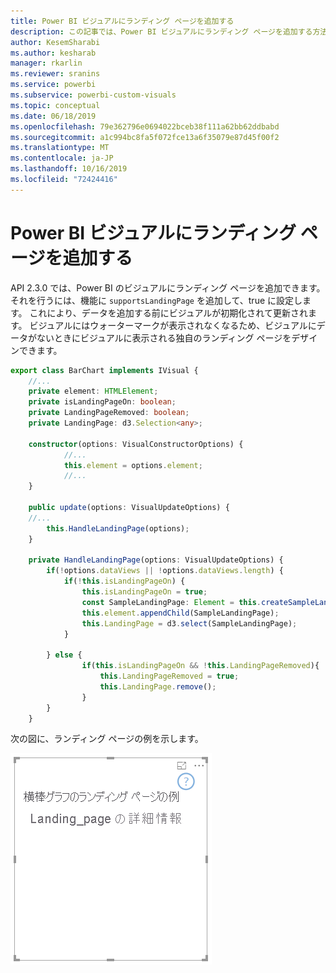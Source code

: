 ```yaml
---
title: Power BI ビジュアルにランディング ページを追加する
description: この記事では、Power BI ビジュアルにランディング ページを追加する方法を説明します。
author: KesemSharabi
ms.author: kesharab
manager: rkarlin
ms.reviewer: sranins
ms.service: powerbi
ms.subservice: powerbi-custom-visuals
ms.topic: conceptual
ms.date: 06/18/2019
ms.openlocfilehash: 79e362796e0694022bceb38f111a62bb62ddbabd
ms.sourcegitcommit: a1c994bc8fa5f072fce13a6f35079e87d45f00f2
ms.translationtype: MT
ms.contentlocale: ja-JP
ms.lasthandoff: 10/16/2019
ms.locfileid: "72424416"
---
```

# <a name="add-a-landing-page-to-your-power-bi-visuals"></a>Power BI ビジュアルにランディング ページを追加する

API 2.3.0 では、Power BI のビジュアルにランディング ページを追加できます。 それを行うには、機能に `supportsLandingPage` を追加して、true に設定します。 これにより、データを追加する前にビジュアルが初期化されて更新されます。 ビジュアルにはウォーターマークが表示されなくなるため、ビジュアルにデータがないときにビジュアルに表示される独自のランディング ページをデザインできます。

```typescript
export class BarChart implements IVisual {
    //...
    private element: HTMLElement;
    private isLandingPageOn: boolean;
    private LandingPageRemoved: boolean;
    private LandingPage: d3.Selection<any>;

    constructor(options: VisualConstructorOptions) {
            //...
            this.element = options.element;
            //...
    }

    public update(options: VisualUpdateOptions) {
    //...
        this.HandleLandingPage(options);
    }

    private HandleLandingPage(options: VisualUpdateOptions) {
        if(!options.dataViews || !options.dataViews.length) {
            if(!this.isLandingPageOn) {
                this.isLandingPageOn = true;
                const SampleLandingPage: Element = this.createSampleLandingPage(); //create a landing page
                this.element.appendChild(SampleLandingPage);
                this.LandingPage = d3.select(SampleLandingPage);
            }

        } else {
                if(this.isLandingPageOn && !this.LandingPageRemoved){
                    this.LandingPageRemoved = true;
                    this.LandingPage.remove();
                }
        }
    }
```

次の図に、ランディング ページの例を示します。

![ランディング ページのスクリーンショット](./media/landing-page.png)
